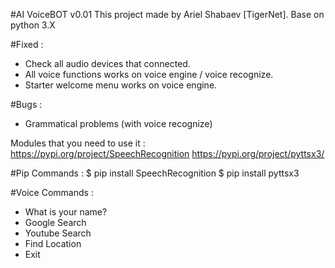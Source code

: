 #AI VoiceBOT v0.01
This project made by Ariel Shabaev [TigerNet].
Base on python 3.X


#Fixed :

* Check all audio devices that connected.
* All voice functions works on voice engine / voice recognize.
* Starter welcome menu works on voice engine.


#Bugs :
* Grammatical problems (with voice recognize)


Modules that you need to use it :
https://pypi.org/project/SpeechRecognition 
https://pypi.org/project/pyttsx3/

#Pip Commands : 
$ pip install SpeechRecognition
$ pip install pyttsx3

#Voice Commands : 
 * What is your name?
 * Google Search
 * Youtube Search
 * Find Location
 * Exit
 
